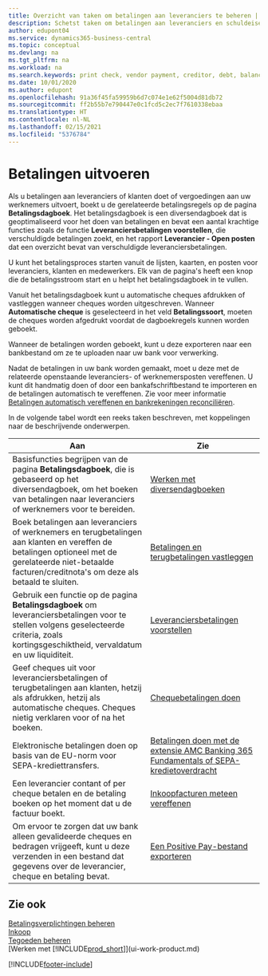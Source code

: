 ```yaml
---
title: Overzicht van taken om betalingen aan leveranciers te beheren | Microsoft Docs
description: Schetst taken om betalingen aan leveranciers en schuldeisers te beheren, bijvoorbeeld het boeken van betalingsregels en het ophalen van een overzicht van het verschuldigde saldo.
author: edupont04
ms.service: dynamics365-business-central
ms.topic: conceptual
ms.devlang: na
ms.tgt_pltfrm: na
ms.workload: na
ms.search.keywords: print check, vendor payment, creditor, debt, balance due, AP
ms.date: 10/01/2020
ms.author: edupont
ms.openlocfilehash: 91a36f45fa59959b6d7c074e1e62f5004d81db72
ms.sourcegitcommit: ff2b55b7e790447e0c1fcd5c2ec7f7610338ebaa
ms.translationtype: HT
ms.contentlocale: nl-NL
ms.lasthandoff: 02/15/2021
ms.locfileid: "5376784"
---
```

# <a name="making-payments"></a>Betalingen uitvoeren

Als u betalingen aan leveranciers of klanten doet of vergoedingen aan uw werknemers uitvoert, boekt u de gerelateerde betalingsregels op de pagina **Betalingsdagboek**. Het betalingsdagboek is een diversendagboek dat is geoptimaliseerd voor het doen van betalingen en bevat een aantal krachtige functies zoals de functie **Leveranciersbetalingen voorstellen**, die verschuldigde betalingen zoekt, en het rapport **Leverancier - Open posten** dat een overzicht bevat van verschuldigde leveranciersbetalingen.  

U kunt het betalingsproces starten vanuit de lijsten, kaarten, en posten voor leveranciers, klanten en medewerkers. Elk van de pagina's heeft een knop die de betalingsstroom start en u helpt het betalingsdagboek in te vullen.  

Vanuit het betalingsdagboek kunt u automatische cheques afdrukken of vastleggen wanneer cheques worden uitgeschreven. Wanneer **Automatische cheque** is geselecteerd in het veld **Betalingssoort**, moeten de cheques worden afgedrukt voordat de dagboekregels kunnen worden geboekt.

Wanneer de betalingen worden geboekt, kunt u deze exporteren naar een bankbestand om ze te uploaden naar uw bank voor verwerking.

Nadat de betalingen in uw bank worden gemaakt, moet u deze met de relateerde openstaande leveranciers- of werknemersposten vereffenen. U kunt dit handmatig doen of door een bankafschriftbestand te importeren en de betalingen automatisch te vereffenen. Zie voor meer informatie [Betalingen automatisch vereffenen en bankrekeningen reconciliëren](receivables-apply-payments-auto-reconcile-bank-accounts.md).

In de volgende tabel wordt een reeks taken beschreven, met koppelingen naar de beschrijvende onderwerpen.

| Aan | Zie |
| --- | --- |
|Basisfuncties begrijpen van de pagina **Betalingsdagboek**, die is gebaseerd op het diversendagboek, om het boeken van betalingen naar leveranciers of werknemers voor te bereiden.|[Werken met diversendagboeken](ui-work-general-journals.md)|
|Boek betalingen aan leveranciers of werknemers en terugbetalingen aan klanten en vereffen de betalingen optioneel met de gerelateerde niet-betaalde facturen/creditnota's om deze als betaald te sluiten.|[Betalingen en terugbetalingen vastleggen](payables-how-post-payments-refunds.md)|
| Gebruik een functie op de pagina **Betalingsdagboek** om leveranciersbetalingen voor te stellen volgens geselecteerde criteria, zoals kortingsgeschiktheid, vervaldatum en uw liquiditeit. |[Leveranciersbetalingen voorstellen](payables-how-suggest-vendor-payments.md) |
| Geef cheques uit voor leveranciersbetalingen of terugbetalingen aan klanten, hetzij als afdrukken, hetzij als automatische cheques. Cheques nietig verklaren voor of na het boeken. |[Chequebetalingen doen](payables-how-work-checks.md) |
|Elektronische betalingen doen op basis van de EU-norm voor SEPA-krediettransfers.|[Betalingen doen met de extensie AMC Banking 365 Fundamentals of SEPA-kredietoverdracht](finance-make-payments-with-bank-data-conversion-service-or-sepa-credit-transfer.md)|
| Een leverancier contant of per cheque betalen en de betaling boeken op het moment dat u de factuur boekt. |[Inkoopfacturen meteen vereffenen](finance-how-to-settle-purchase-invoices-promptly.md) |
| Om ervoor te zorgen dat uw bank alleen gevalideerde cheques en bedragen vrijgeeft, kunt u deze verzenden in een bestand dat gegevens over de leverancier, cheque en betaling bevat. |[Een Positive Pay-bestand exporteren](finance-how-positive-pay.md) |

## <a name="see-also"></a>Zie ook
[Betalingsverplichtingen beheren](payables-manage-payables.md)  
[Inkoop](purchasing-manage-purchasing.md)  
[Tegoeden beheren](receivables-manage-receivables.md)  
[Werken met [!INCLUDE[prod_short](includes/prod_short.md)]](ui-work-product.md)  


[!INCLUDE[footer-include](includes/footer-banner.md)]